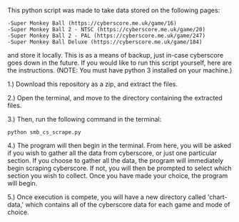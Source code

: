 This python script was made to take data stored on the following pages:
    
    -Super Monkey Ball (https://cyberscore.me.uk/game/16)
    -Super Monkey Ball 2 - NTSC (https://cyberscore.me.uk/game/20)
    -Super Monkey Ball 2 - PAL (https://cyberscore.me.uk/game/247)
    -Super Monkey Ball Deluxe (https://cyberscore.me.uk/game/184)
    
and store it locally. This is as a means of backup, just in-case cyberscore goes down in the future. If you would like to run this script yourself, here are the instructions. (NOTE: You must have python 3 installed on your machine.)

1.) Download this repository as a zip, and extract the files.

2.) Open the terminal, and move to the directory containing the extracted files.

3.) Then, run the following command in the terminal:

    python smb_cs_scrape.py
    
4.) The program will then begin in the terminal. From here, you will be asked if you wish to gather all the data from cyberscore, or just one particular section. If you choose to gather all the data, the program will immediately begin scraping cyberscore. If not, you will then be prompted to select which section you wish to collect. Once you have made your choice, the program will begin.

5.) Once execution is compete, you will have a new directory called 'chart-data,' which contains all of the cyberscore data for each game and mode of choice.
